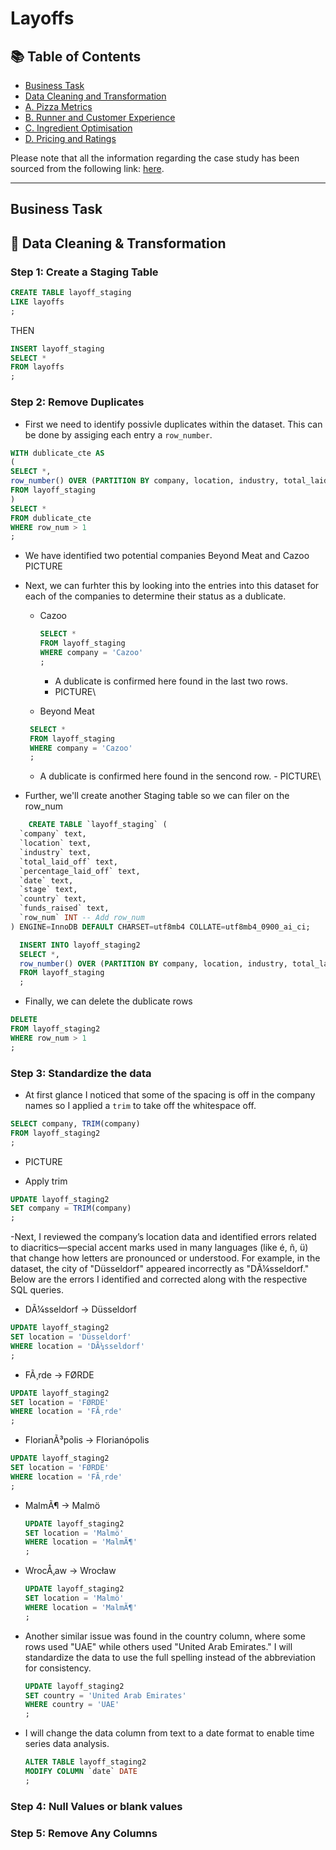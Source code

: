 # Layoffs

## 📚 Table of Contents
- [Business Task](#business-task)
- [Data Cleaning and Transformation](#-data-cleaning--transformation)
- [A. Pizza Metrics](#a-pizza-metrics)
- [B. Runner and Customer Experience](#b-runner-and-customer-experience)
- [C. Ingredient Optimisation](#c-ingredient-optimisation)
- [D. Pricing and Ratings](#d-pricing-and-ratings)

Please note that all the information regarding the case study has been sourced from the following link: [here](https://8weeksqlchallenge.com/case-study-2/).

***

## Business Task

## 🧼 Data Cleaning & Transformation

### Step 1: Create a Staging Table
````sql
CREATE TABLE layoff_staging
LIKE layoffs
;
`````
THEN
````sql
INSERT layoff_staging
SELECT *
FROM layoffs
;
`````

### Step 2: Remove Duplicates

- First we need to identify possivle duplicates within the dataset. This can be done by assiging each entry a `row_number`.
````sql
WITH dublicate_cte AS
(
SELECT *, 
row_number() OVER (PARTITION BY company, location, industry, total_laid_off, percentage_laid_off, `date`, stage, country, funds_raised) AS row_num
FROM layoff_staging
)
SELECT *
FROM dublicate_cte
WHERE row_num > 1
;
`````
- We have identified two potential companies Beyond Meat and Cazoo
PICTURE

- Next, we can furhter this by looking into the entries into this dataset for each of the companies to determine their status as a dublicate.
  - Cazoo
    ````sql
    SELECT *
    FROM layoff_staging
    WHERE company = 'Cazoo'
    ;
    `````
      - A dublicate is confirmed here found in the last two rows.
      - PICTURE\

  - Beyond Meat
   ````sql
    SELECT *
    FROM layoff_staging
    WHERE company = 'Cazoo'
    ;
    `````
     - A dublicate is confirmed here found in the sencond row.
      - PICTURE\

- Further, we'll create another Staging table so we can filer on the row_num
````sql
    CREATE TABLE `layoff_staging` (
  `company` text,
  `location` text,
  `industry` text,
  `total_laid_off` text,
  `percentage_laid_off` text,
  `date` text,
  `stage` text,
  `country` text,
  `funds_raised` text,
  `row_num` INT -- Add row_num
) ENGINE=InnoDB DEFAULT CHARSET=utf8mb4 COLLATE=utf8mb4_0900_ai_ci;
`````

````sql
  INSERT INTO layoff_staging2
  SELECT *, 
  row_number() OVER (PARTITION BY company, location, industry, total_laid_off, percentage_laid_off, `date`, stage, country, funds_raised) AS row_num
  FROM layoff_staging
  ;
`````

- Finally, we can delete the dublicate rows
````sql
DELETE
FROM layoff_staging2
WHERE row_num > 1
;
`````

### Step 3: Standardize the data

- At first glance I noticed that some of the spacing is off in the company names so I applied a `trim` to take off the whitespace off.
````sql
SELECT company, TRIM(company)
FROM layoff_staging2
;
`````
- PICTURE

- Apply trim
````sql
UPDATE layoff_staging2
SET company = TRIM(company)
;
`````
-Next, I reviewed the company’s location data and identified errors related to diacritics—special accent marks used in many languages (like é, ñ, ü) that change how letters are pronounced or understood. For example, in the dataset, the city of "Düsseldorf" appeared incorrectly as "DÃ¼sseldorf." Below are the errors I identified and corrected along with the respective SQL queries.

  - DÃ¼sseldorf -> Düsseldorf
  ````sql
  UPDATE layoff_staging2
  SET location = 'Düsseldorf'
  WHERE location = 'DÃ¼sseldorf'
  ;
  `````
 - FÃ¸rde -> FØRDE
  ````sql
  UPDATE layoff_staging2
  SET location = 'FØRDE'
  WHERE location = 'FÃ¸rde'
  ;
  `````
 - FlorianÃ³polis -> Florianópolis
  ````sql
  UPDATE layoff_staging2
  SET location = 'FØRDE'
  WHERE location = 'FÃ¸rde'
  ;
  `````
- MalmÃ¶ -> Malmö 
  ````sql
  UPDATE layoff_staging2
  SET location = 'Malmö'
  WHERE location = 'MalmÃ¶'
  ;
  `````
- WrocÅ‚aw -> Wrocław 
  ````sql
  UPDATE layoff_staging2
  SET location = 'Malmö'
  WHERE location = 'MalmÃ¶'
  ;
  `````
- Another similar issue was found in the country column, where some rows used "UAE" while others used "United Arab Emirates." I will standardize the data to use the full spelling instead of the abbreviation for consistency.
  ````sql
  UPDATE layoff_staging2
  SET country = 'United Arab Emirates'
  WHERE country = 'UAE'
  ;
  `````
  
- I will change the data column from text to a date format to enable time series data analysis.
  ````sql
  ALTER TABLE layoff_staging2
  MODIFY COLUMN `date` DATE
  ;
  `````


### Step 4: Null Values or blank values
### Step 5: Remove Any Columns

